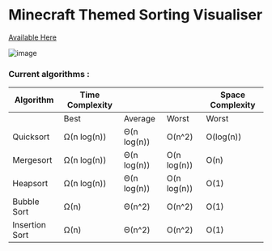 # Minecraft Themed Sorting Visualiser 

[Available Here](https://shafiqihtsham.github.io/SortingVisualizer/)

![image](https://github.com/shafiqihtsham/SortingVisualizer/assets/108529942/f1286f61-8dfb-4ebe-97d1-3dc1ae26c929)



### Current algorithms : 

<table class="tg">
<thead>
  <tr>
    <th class="tg-0pky">Algorithm</th>
    <th class="tg-c3ow">Time Complexity</th>
    <th class="tg-c3ow"></th>
    <th class="tg-c3ow"></th>
    <th class="tg-0pky">Space Complexity</th>
  </tr>
</thead>
<tbody>
  <tr>
    <td class="tg-0pky"></td>
    <td class="tg-0pky">Best </td>
    <td class="tg-0pky">Average</td>
    <td class="tg-0pky">Worst</td>
    <td class="tg-0pky">Worst</td>
  </tr>
  <tr>
    <td class="tg-0pky">Quicksort</td>
    <td class="tg-0pky">Ω(n log(n))</td>
    <td class="tg-0pky">Θ(n log(n))</td>
    <td class="tg-0pky">O(n^2)</td>
    <td class="tg-0pky">O(log(n))</td>
  </tr>
  <tr>
    <td class="tg-0pky">Mergesort</td>
    <td class="tg-0pky">Ω(n log(n))</td>
    <td class="tg-0pky">Θ(n log(n))</td>
    <td class="tg-0pky">O(n log(n))</td>
    <td class="tg-0pky">O(n)</td>
  </tr>
  <tr>
    <td class="tg-0pky">Heapsort</td>
    <td class="tg-0pky">Ω(n log(n))</td>
    <td class="tg-0pky">Θ(n log(n))</td>
    <td class="tg-0pky">O(n log(n))</td>
    <td class="tg-0pky">O(1)</td>
  </tr>
  <tr>
    <td class="tg-0pky">Bubble Sort</td>
    <td class="tg-0pky">Ω(n)</td>
    <td class="tg-0pky">Θ(n^2)</td>
    <td class="tg-0pky">O(n^2)</td>
    <td class="tg-0pky">O(1)</td>
  </tr>
  <tr>
    <td class="tg-0pky">Insertion Sort</td>
    <td class="tg-0pky">Ω(n)</td>
    <td class="tg-0pky">Θ(n^2)</td>
    <td class="tg-0pky">O(n^2)</td>
    <td class="tg-0pky">O(1)</td>
  </tr>
</tbody>
</table>
